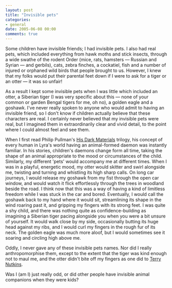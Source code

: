 ```yaml
---
layout: post
title: "Invisible pets"
categories:
- general
date: 2005-06-08 00:00
comments: true
---
```


<p>Some children have invisible friends; I had invisible pets. I also had real pets, which included everything from hawk moths and stick insects, through a wide swathe of the rodent Order (mice, rats, hamsters &mdash; Russian and Syrian &mdash; and gerbils), cats, zebra finches, a cockatiel, fish and a number of injured or orphaned wild birds that people brought to us. However, I knew that my folks would put their parental feet down if I were to ask for a tiger or an otter &mdash; it was so unfair!</p>

<p>As a result I kept some invisible pets when I was little which included an otter, a Siberian tiger (I was very specific about this &mdash; none of your common or garden Bengal tigers for me, oh no), a golden eagle and a goshawk. I've never really spoken to anyone who would admit to having an invisible friend, so I don't know if children actually believe that these characters are real. I certainly never believed that my invisible pets were real, but I imagined them in extraordinarily clear and vivid detail, to the point where I could almost feel and see them.</p>


<p>When I first read Philip Pullman's <a href="http://www.amazon.co.uk/exec/obidos/tg/detail/-/0439994799/butshesagirl-21">His Dark Materials</a> trilogy, his concept of every human in Lyra's world having an animal-formed daemon was instantly familiar. In his stories, children's daemons change form all time, taking the shape of an animal appropriate to the mood or circumstances of the child. Similarly, my different 'pets' would accompany me at different times. When I was in a playful, energetic mood, my otter would skitter and swirl alongside me, twisting and turning and whistling its high sharp calls. On long car journeys, I would release my goshawk from my fist through the open car window, and would watch it flick effortlessly through the trees in woodland beside the road. I think now that this was a way of having a kind of limitless freedom while I was stuck in the car and bored. Eventually, I would call the goshawk back to my hand where it would sit, streamlining its shape in the wind roaring past it, and gripping my fingers with its strong feet. I was quite a shy child, and there was nothing quite as confidence-building as imagining a Siberian tiger pacing alongside you when you were a bit unsure of yourself. It would walk close by my side, occasionally butting its huge head against my ribs, and I would curl my fingers in the rough fur of its neck. The golden eagle was much more aloof, but I would sometimes see it soaring and circling high above me.</p>

<p>Oddly, I never gave any of these invisible pets names. Nor did I really anthropomorphise them, except to the extent that the tiger was kind enough not to maul me, and the otter didn't bite off my fingers as one did to <a href="http://www.sealsanctuary.co.uk/terry.html">Terry Nutkins</a>.</p>

<p>Was I (am I) just really odd, or did other people have invisible animal companions when they were kids?</p>

